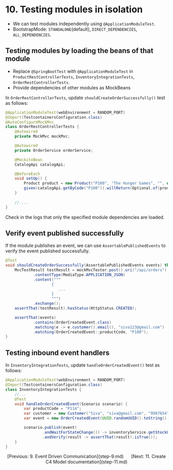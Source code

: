 # 10. Testing modules in isolation

* We can test modules independently using `@ApplicationModuleTest`.
* BootstrapMode: `STANDALONE`(default), `DIRECT_DEPENDENCIES`, `ALL_DEPENDENCIES`.

## Testing modules by loading the beans of that module

* Replace `@SpringBootTest` with `@ApplicationModuleTest`
in `ProductRestControllerTests`, `InventoryIntegrationTests`, `OrderRestControllerTests`.
* Provide dependencies of other modules as MockBeans

In `OrderRestControllerTests`, update `shouldCreateOrderSuccessfully()` test as follows:

```java
@ApplicationModuleTest(webEnvironment = RANDOM_PORT)
@Import(TestcontainersConfiguration.class)
@AutoConfigureMockMvc
class OrderRestControllerTests {
    @Autowired
    private MockMvc mockMvc;

    @Autowired
    private OrderService orderService;

    @MockitoBean
    CatalogApi catalogApi;

    @BeforeEach
    void setUp() {
        Product product = new Product("P100", "The Hunger Games", "", null, new BigDecimal("34.0"));
        given(catalogApi.getByCode("P100")).willReturn(Optional.of(product));
    }
    
    //....
}
```

Check in the logs that only the specified module dependencies are loaded.

## Verify event published successfully
If the module publishes an event, we can use `AssertablePublishedEvents` to verify the event published successfully.

```java
@Test
void shouldCreateOrderSuccessfully(AssertablePublishedEvents events) throws Exception {
    MvcTestResult testResult = mockMvcTester.post().uri("/api/orders")
            .contentType(MediaType.APPLICATION_JSON)
            .content("""
                    {
                       ...
                    }
                    """)
            .exchange();
    assertThat(testResult).hasStatus(HttpStatus.CREATED);

    assertThat(events)
            .contains(OrderCreatedEvent.class)
            .matching(e -> e.customer().email(), "siva123@gmail.com")
            .matching(OrderCreatedEvent::productCode, "P100");
}
```

## Testing inbound event handlers

In `InventoryIntegrationTests`, update `handleOrderCreatedEvent()` test as follows:

```java
@ApplicationModuleTest(webEnvironment = RANDOM_PORT)
@Import(TestcontainersConfiguration.class)
class InventoryIntegrationTests {
    //...
    @Test
    void handleOrderCreatedEvent(Scenario scenario) {
        var productCode = "P114";
        var customer = new Customer("Siva", "siva@gmail.com", "9987654");
        var event = new OrderCreatedEvent(UUID.randomUUID().toString(), productCode, 2, customer);

        scenario.publish(event)
                .andWaitForStateChange(() -> inventoryService.getStockLevel(productCode) == 598)
                .andVerify(result -> assertThat(result).isTrue());
    }
}
```

<p align="center">
[Previous: 9. Event Driven Communication](step-9.md) &nbsp;&nbsp;&nbsp;&nbsp;
[Next: 11. Create C4 Model documentation](step-11.md)
</p>
